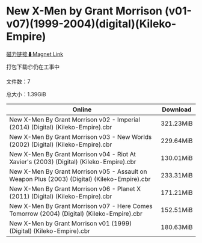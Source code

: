 # New X-Men by Grant Morrison (v01-v07)(1999-2004)(digital)(Kileko-Empire)

[磁力链接⬇Magnet Link](magnet:?xt=urn:btih:157e11d320f89fe4b9dc4a1ba57ffab4fcfc5ecd&dn=New%20X-Men%20by%20Grant%20Morrison%20%28v01-v07%29%281999-2004%29%28digital%29%28Kileko-Empire%29)

打包下载📦仍在工事中

文件数：7

总大小：1.39GiB

Online | Download
--- | ---
New X-Men By Grant Morrison v02 - Imperial (2014) (Digital) (Kileko-Empire).cbr | 321.23MiB
New X-Men By Grant Morrison v03 - New Worlds (2002) (Digital) (Kileko-Empire).cbr | 229.64MiB
New X-Men By Grant Morrison v04 - Riot At Xavier's (2003) (Digital) (Kileko-Empire).cbr | 130.01MiB
New X-Men By Grant Morrison v05 - Assault on Weapon Plus (2003) (Digital) (Kileko-Empire).cbr | 233.31MiB
New X-Men By Grant Morrison v06 - Planet X (2011) (Digital) (Kileko-Empire).cbr | 171.21MiB
New X-Men By Grant Morrison v07 - Here Comes Tomorrow (2004) (Digital) (Kileko-Empire).cbr | 152.51MiB
New X-Men by Grant Morrison v01 (1999) (Digital) (Kileko-Empire).cbr | 180.63MiB